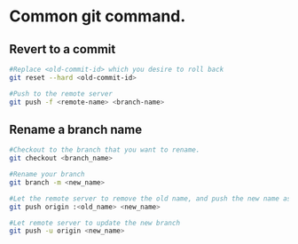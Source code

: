 # Common git command.

## Revert to a commit

```bash
#Replace <old-commit-id> which you desire to roll back 
git reset --hard <old-commit-id>

#Push to the remote server
git push -f <remote-name> <branch-name>
```

## Rename a branch name

```bash
#Checkout to the branch that you want to rename.
git checkout <branch_name>

#Rename your branch
git branch -m <new_name>

#Let the remote server to remove the old name, and push the new name as new branch.
git push origin :<old_name> <new_name>

#Let remote server to update the new branch
git push -u origin <new_name>
```
